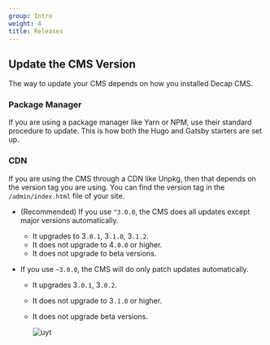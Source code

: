 ```yaml
---
group: Intro
weight: 4
title: Releases
---
```

## Update the CMS Version

The way to update your CMS depends on how you installed Decap CMS.

### Package Manager

If you are using a package manager like Yarn or NPM, use their standard procedure to update. This is how both the Hugo and Gatsby starters are set up.

### CDN

If you are using the CMS through a CDN like Unpkg, then that depends on the version tag you are using. You can find the version tag in the `/admin/index.html` file of your site.

* (Recommended) If you use `^3.0.0`, the CMS does all updates except major versions automatically.

  * It upgrades to 3`.0.1`, 3`.1.0`, 3`.1.2`.
  * It does not upgrade to 4`.0.0` or higher.
  * It does not upgrade to beta versions.
* If you use `~3.0.0`, the CMS will do only patch updates automatically.

  * It upgrades 3`.0.1`, 3`.0.2`.
  * It does not upgrade to 3`.1.0` or higher.
  * It does not upgrade beta versions.

    ![uyt](/img/volopas.jpg "ytiutyri")
